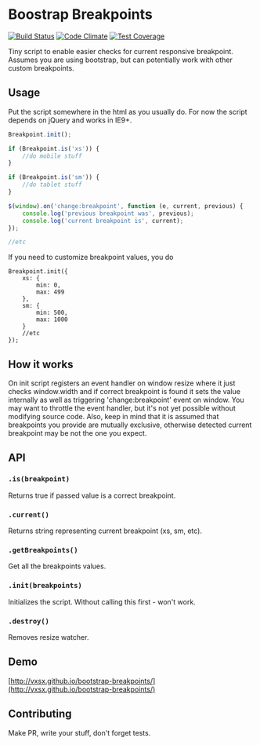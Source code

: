 Boostrap Breakpoints
====================

[![Build Status](https://travis-ci.org/vxsx/bootstrap-breakpoints.svg?branch=master)](https://travis-ci.org/vxsx/bootstrap-breakpoints)
[![Code Climate](https://codeclimate.com/github/vxsx/bootstrap-breakpoints/badges/gpa.svg)](https://codeclimate.com/github/vxsx/bootstrap-breakpoints)
[![Test Coverage](https://codeclimate.com/github/vxsx/bootstrap-breakpoints/badges/coverage.svg)](https://codeclimate.com/github/vxsx/bootstrap-breakpoints)

Tiny script to enable easier checks for current responsive breakpoint. Assumes you are using bootstrap, but can potentially work with other custom breakpoints.

## Usage

Put the script somewhere in the html as you usually do.
For now the script depends on jQuery and works in IE9+.

```js
Breakpoint.init();

if (Breakpoint.is('xs')) {
    //do mobile stuff
}

if (Breakpoint.is('sm')) {
    //do tablet stuff
}

$(window).on('change:breakpoint', function (e, current, previous) {
    console.log('previous breakpoint was', previous);
    console.log('current breakpoint is', current);
});

//etc
```

If you need to customize breakpoint values, you do

```
Breakpoint.init({
    xs: {
        min: 0,
        max: 499
    },
    sm: {
        min: 500,
        max: 1000
    }
    //etc
});
```

## How it works

On init script registers an event handler on window resize where it just checks window.width 
and if correct breakpoint is found it sets the value internally as well as triggering 'change:breakpoint' event
on window.  You may want to throttle the event handler, but it's not yet possible without modifying source code. Also, keep in mind that it is assumed that breakpoints you provide are mutually exclusive, otherwise detected current breakpoint may be not the one you expect.

## API

### `.is(breakpoint)`

Returns true if passed value is a correct breakpoint.

### `.current()`

Returns string representing current breakpoint (xs, sm, etc).

### `.getBreakpoints()`

Get all the breakpoints values.

### `.init(breakpoints)`

Initializes the script. Without calling this first - won't work.

### `.destroy()`

Removes resize watcher.

## Demo

[http://vxsx.github.io/bootstrap-breakpoints/](http://vxsx.github.io/bootstrap-breakpoints/)


## Contributing

Make PR, write your stuff, don't forget tests.
